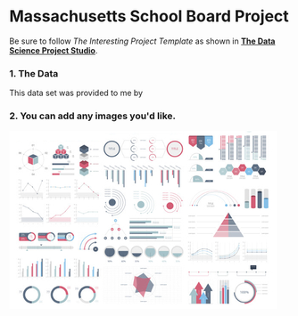 # Massachusetts School Board Project

  

Be sure to follow *The Interesting Project Template* as shown in [**The Data Science Project Studio**](https://www.datacareerjumpstart.com/products/the-data-science-project-studio/categories/2150357707/posts/2158441592). 

### 1. The Data
This data set was provided to me by 


### 2. You can add any images you'd like. 

<img src="images/dummy_thumbnail.jpg?raw=true"/>


